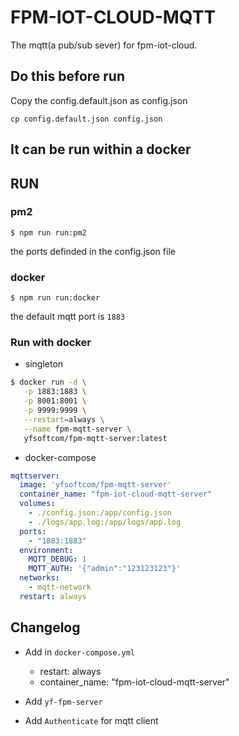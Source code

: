 # FPM-IOT-CLOUD-MQTT

The mqtt(a pub/sub sever) for fpm-iot-cloud.

## Do this before run

Copy the config.default.json as config.json

`cp config.default.json config.json`

## It can be run within a docker

## RUN

### pm2
`$ npm run run:pm2`

the ports definded in the config.json file

### docker
`$ npm run run:docker`

the default mqtt port is `1883`

### Run with docker
- singleton

```bash
$ docker run -d \
   -p 1883:1883 \
   -p 8001:8001 \
   -p 9999:9999 \
   --restart=always \
   --name fpm-mqtt-server \
   yfsoftcom/fpm-mqtt-server:latest
```

- docker-compose
```yml
mqttserver:
  image: 'yfsoftcom/fpm-mqtt-server'
  container_name: "fpm-iot-cloud-mqtt-server"
  volumes:
    - ./config.json:/app/config.json
    - ./logs/app.log:/app/logs/app.log
  ports:
    - "1883:1883"
  environment:
    MQTT_DEBUG: 1
    MQTT_AUTH: '{"admin":"123123123"}'
  networks:
    - mqtt-network
  restart: always
```


## Changelog

- Add in `docker-compose.yml`
  - restart: always
  - container_name: "fpm-iot-cloud-mqtt-server"

- Add `yf-fpm-server`

- Add `Authenticate` for mqtt client
